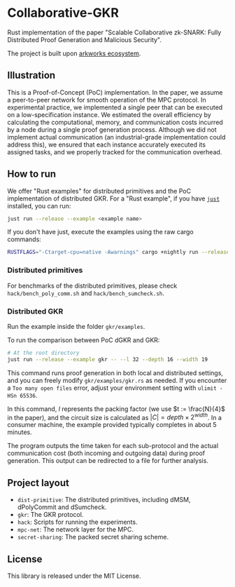 # Collaborative-GKR

Rust implementation of the paper "Scalable Collaborative zk-SNARK: Fully Distributed Proof Generation and Malicious Security". 

The project is built upon [arkworks ecosystem](https://github.com/arkworks-rs).

## Illustration

This is a Proof-of-Concept (PoC) implementation. In the paper, we assume a peer-to-peer network for smooth operation of the MPC protocol. In experimental practice, we implemented a single peer that can be executed on a low-specification instance. We estimated the overall efficiency by calculating the computational, memory, and communication costs incurred by a node during a single proof generation process. Although we did not implement actual communication (an industrial-grade implementation could address this), we ensured that each instance accurately executed its assigned tasks, and we properly tracked for the communication overhead.

## How to run

We offer "Rust examples" for distributed primitives and the PoC implementation of distributed GKR. For a "Rust example", if you have [`just`](https://github.com/casey/just) installed, you can run: 

```bash
just run --release --example <example name>
```

If you don't have just, execute the examples using the raw cargo commands:

```bash
RUSTFLAGS="-Ctarget-cpu=native -Awarnings" cargo +nightly run --release --example <example name>
```

### Distributed primitives

For benchmarks of the distributed primitives, please check `hack/bench_poly_comm.sh` and `hack/bench_sumcheck.sh`.

### Distributed GKR

Run the example inside the folder `gkr/examples`.

To run the comparison between PoC dGKR and GKR:
```bash
# At the root directory
just run --release --example gkr -- --l 32 --depth 16 --width 19
```

This command runs proof generation in both local and distributed settings, and you can freely modify `gkr/examples/gkr.rs` as needed. If you encounter a `Too many open files` error, adjust your environment setting with `ulimit -HSn 65536`.

In this command, $l$ represents the packing factor (we use $t := \frac{N}{4}$ in the paper), and the circuit size is calculated as $|C| = depth \times 2^{width}$.  In a consumer machine, the example provided typically completes in about 5 minutes.

The program outputs the time taken for each sub-protocol and the actual communication cost (both incoming and outgoing data) during proof generation. This output can be redirected to a file for further analysis.

## Project layout

- `dist-primitive`: The distributed primitives, including dMSM, dPolyCommit and dSumcheck.
- `gkr`: The GKR protocol. 
- `hack`: Scripts for running the experiments.
- `mpc-net`: The network layer for the MPC.
- `secret-sharing`: The packed secret sharing scheme.

## License

This library is released under the MIT License.
